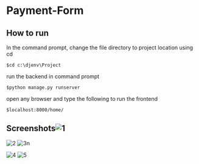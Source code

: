 # Payment-Form

## How to run
In the command prompt, change the file directory to project location using cd
```
$cd c:\djenv\Project
```
run the backend in command prompt
```
$python manage.py runserver
```
open any browser and type the following to run the frontend
```
$localhost:8000/home/
```
## Screenshots![1](https://user-images.githubusercontent.com/98016085/220433998-2a6ccd3b-2a22-464d-853a-2183a41f1f55.png)
![2](https://user-images.githubusercontent.com/98016085/220434004-ea53f24e-d37e-4a7f-a10e-1098d130663e.png)
![3n](https://user-images.githubusercontent.com/98016085/220435392-970b1e22-d166-485a-a880-88dcfb6cfd5d.png)

![4](https://user-images.githubusercontent.com/98016085/220434012-2ce75bb3-a2bc-4355-bad5-2dae71585530.png)
![5](https://user-images.githubusercontent.com/98016085/220434027-c3f112ad-4740-4c33-bc0a-c0a28697765c.png)
